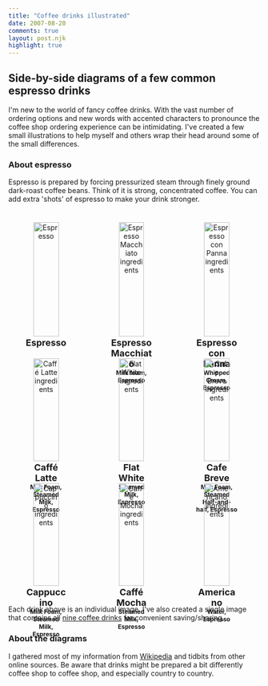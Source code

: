 ```yaml
---
title: "Coffee drinks illustrated"
date: 2007-08-20
comments: true
layout: post.njk
highlight: true
---
```

<h2 class="post-subtitle">Side-by-side diagrams of a few common espresso drinks</h2>

I'm new to the world of fancy coffee drinks. With the vast number of ordering options and new words with accented characters to pronounce the coffee shop ordering experience can be intimidating. I've created a few small illustrations to help myself and others wrap their head around some of the small differences.

### About espresso ###
Espresso is prepared by forcing pressurized steam through finely ground dark-roast coffee beans. Think of it is strong, concentrated coffee. You can add extra 'shots' of espresso to make your drink stronger.


<section class="drinks">

  <figure class="drink">
    <div class="img-wrapper">
      <img src="/media/posts/coffee-drinks-illustrated/espresso.svg" alt="Espresso" />
    </div>
    <h2>Espresso</h2>
  </figure>

  <figure class="drink">
    <div class="img-wrapper">
      <img class="drink-img" src="/media/posts/coffee-drinks-illustrated/espresso_macchiato.svg?2" alt="Espresso Macchiato ingredients" />
    </div>
    <h2>Espresso Macchiato</h2>
    <p class="ingredients">Milk foam, Espresso</p>
  </figure>

  <figure class="drink">
    <div class="img-wrapper">
      <img class="drink-img" src="/media/posts/coffee-drinks-illustrated/espresso_con_panna.svg?2" alt="Espresso con Panna ingredients" />
    </div>
    <h2>Espresso con Panna</h2>
    <p class="ingredients">Whipped Cream, Espresso</p>
  </figure>


  <figure class="drink">
    <div class="img-wrapper">
      <img class="drink-img" src="/media/posts/coffee-drinks-illustrated/caffe_latte.svg?2" alt="Caffé Latte ingredients " />
    </div>
    <h2>Caffé Latte</h2>
    <p class="ingredients">Milk Foam, Steamed Milk, Espresso</p>
  </figure>

  <figure class="drink">
    <div class="img-wrapper">
      <img class="drink-img" src="/media/posts/coffee-drinks-illustrated/flat_white.svg?2" alt="Flat White ingredients" />
    </div>
    <h2>Flat White</h2>
    <p class="ingredients">Steamed Milk, Espresso</p>
  </figure>

  <figure class="drink">
    <div class="img-wrapper">
      <img class="drink-img" src="/media/posts/coffee-drinks-illustrated/cafe_breve.svg?2" alt="Cafe Breve ingredients" />
    </div>
    <h2>Cafe Breve</h2>
    <p class="ingredients">Milk Foam, Steamed Half-and-half, Espresso</p>
  </figure>

 <figure class="drink">
    <div class="img-wrapper">
        <img class="drink-img" src="/media/posts/coffee-drinks-illustrated/cappuccino.svg?2" alt="Cappuccino ingredients" />
    </div>
    <h2>Cappuccino</h2>
    <p class="ingredients">Milk Foam, Steamed Milk, Espresso</p>
  </figure>

  <figure class="drink">
    <div class="img-wrapper">
      <img class="drink-img" src="/media/posts/coffee-drinks-illustrated/caffe_mocha.svg?2" alt="Caffe Mocha ingredients " />
    </div>
    <h2>Caffé Mocha</h2>
    <p class="ingredients">Steamed Milk, Espresso</p>
  </figure>

  <figure class="drink">
    <div class="img-wrapper">
      <img class="drink-img" src="/media/posts/coffee-drinks-illustrated/americano.svg?2" alt="Americano ingredients" />
    </div>
    <h2>Americano</h2>
    <p class="ingredients">Water, Espresso</p>
  </figure>

</section>


Each drink above is an individual image. I've also created a single image that contains all [nine coffee drinks](/media/posts/coffee-drinks-illustrated/9_coffee_drinks_illustrated.png) for convenient saving/sharing.


### About the diagrams ###

I gathered most of my information from [Wikipedia](http://www.wikipedia.org) and tidbits from other online sources. Be aware that drinks might be prepared a bit differently coffee shop to coffee shop, and especially country to country.

<style>
.drinks {
  /* Offset left to optically center */
  position: relative;
  left: -6px;

  display: grid;
  grid-template-columns: repeat(2, minmax(7.5rem, 1fr));
  grid-column-gap: 8px;
  grid-row-gap: 16px;
  margin: 24px 0;
}

@media (min-width: 600px) {
  .drinks {
    grid-template-columns: repeat(3, minmax(8.75rem, 15rem));
  }
}

.drink {
  text-align: center;
}

.img-wrapper {
  padding: 0 16px;
}

.drink img {
  width: 100%;
}

.drink h2 {
  margin-top: 2px;
  margin-bottom: 0;
  font-size: 1rem;
}

@media (min-width: 600px) {
  .drink h2 {
    font-size: 1.125rem;
  }
}

.ingredients {
  margin-top: 0;
  color: var(--muted-color);
  font-size: 0.75rem;
  font-weight: bold;
}

.figure--coffee-drinks {
  display: table;
  max-width: 640px;
  margin-bottom: 16px;
}

.figure--coffee-drinks img{
  max-width: 100%;
  margin-bottom: 8px;
}

</style>
